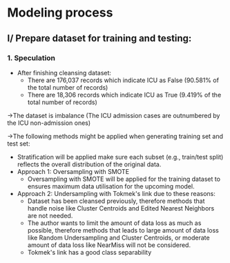 # Modeling process

## I/ Prepare dataset for training and testing: 
### 1. Speculation
- After finishing cleansing dataset:
    - There are 176,037 records which indicate ICU as False (90.581% of the total number of records)
    - There are 18,306 records which indicate ICU as True (9.419% of the total number of records)

&rarr;The dataset is imbalance (The ICU admission cases are outnumbered by the ICU non-admission ones)

&rarr;The following methods might be applied when generating training set and test set:
- Stratification will be applied make sure each subset (e.g., train/test split) reflects the overall distribution of the original data.
- Approach 1: Oversampling with SMOTE
    - Oversampling with SMOTE will be applied for the training dataset to ensures maximum data utilisation for the upcoming model.
- Approach 2: Undersampling with Tokmek's link due to these reasons:
    - Dataset has been cleansed previously, therefore methods that handle noise like Cluster Centroids and Edited Nearest Neighbors are not needed.
    - The author wants to limit the amount of data loss as much as possible, therefore methods that leads to large amount of data loss like Random Undersampling and Cluster Centroids, or moderate amount of data loss like NearMiss will not be considered.
    - Tokmek's link has a good class separability 